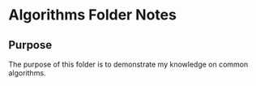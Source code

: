 # Algorithms Folder Notes
## Purpose
The purpose of this folder is to demonstrate my knowledge on common algorithms.
